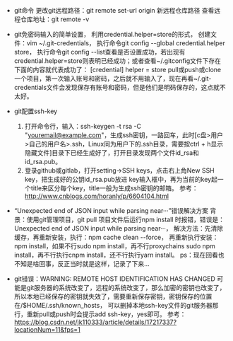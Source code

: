 - git命令
  更改git远程路径：git remote set-url origin 新远程仓库路径
  查看远程仓库地址：git remote -v


- git免密码输入的简单设置，
  利用credential.helper=store的形式，
  创建文件：vim ~/.git-credentials，
  执行命令git config --global credential.helper store，
  执行命令git config --list查看是否设置成功，若出现有credential.helper=store则表明已经成功；或者查看~/.gitconfig文件下存在下面的内容就代表成功了：
  [credential]
  helper = store
  pull或push或clone一个项目，第一次输入账号和密码，之后就不用输入了，现在再看~/.git-credentials文件会发现保存有账号和密码，但是他们是明码保存的，这点就不太好。


- git配置ssh-key
  1) 打开命令行，输入：ssh-keygen -t rsa -C "youremail@example.com"，生成ssh密钥，一路回车，此时[c盘>用户>自己的用户名>.ssh，Linux同为用户下的.ssh目录，需要按ctrl + h显示隐藏文件]目录下已经生成好了，打开目录发现两个文件id_rsa和id_rsa.pub。
  2) 登录github或gitlab，打开setting->SSH keys，点击右上角New SSH key，把生成好的公钥id_rsa.pub放进 key输入框中，再为当前的key起一个title来区分每个key，title一般为生成ssh密钥的邮箱。
  参考：http://www.cnblogs.com/horanly/p/6604104.html


- “Unexpected end of JSON input while parsing near···”错误解决方案
  背景：使用git管理项目，git pull 项目文件后运行npm install 时报错，错误是：Unexpected end of JSON input while parsing near···，
  解决方法：先清除缓存，再重新安装，执行：npm cache clean --force，
  再重新执行安装：npm install，如果不行sudo npm install，再不行proxychains sudo npm install，再不行执行cnpm install，还不行执行yarn install。
  ps：现在回看也不知是啥回事，反正当时就是这样，记录了下来...


- git错误：WARNING: REMOTE HOST IDENTIFICATION HAS CHANGED
  可能是git服务器的系统改变了，远程的系统改变了，那么加密的密钥也改变了，所以本地已经保存的密钥就失效了，需要重新保存密钥，密钥保存的位置在/$HOME/.ssh/known_hosts，
  可以删掉本地ssh-key文件的git服务器那行，重新pull或push时会提示add ssh-key，yes即可。
  参考：https://blog.csdn.net/jk110333/article/details/17217337?locationNum=11&fps=1












